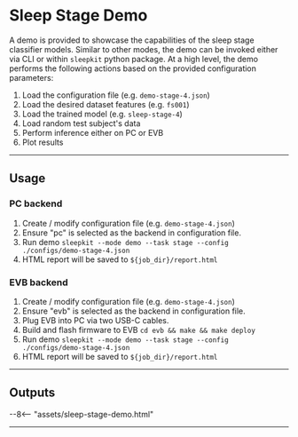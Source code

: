 # Sleep Stage Demo

A demo is provided to showcase the capabilities of the sleep stage classifier models. Similar to other modes, the demo can be invoked either via CLI or within `sleepkit` python package. At a high level, the demo performs the following actions based on the provided configuration parameters:

1. Load the configuration file (e.g. `demo-stage-4.json`)
1. Load the desired dataset features (e.g. `fs001`)
1. Load the trained model (e.g. `sleep-stage-4`)
1. Load random test subject's data
1. Perform inference either on PC or EVB
1. Plot results

---

## <span class="sk-h2-span">Usage</span>

### PC backend

1. Create / modify configuration file (e.g. `demo-stage-4.json`)
1. Ensure "pc" is selected as the backend in configuration file.
1. Run demo `sleepkit --mode demo --task stage --config ./configs/demo-stage-4.json`
1. HTML report will be saved to `${job_dir}/report.html`

### EVB backend

1. Create / modify configuration file (e.g. `demo-stage-4.json`)
1. Ensure "evb" is selected as the backend in configuration file.
1. Plug EVB into PC via two USB-C cables.
1. Build and flash firmware to EVB `cd evb && make && make deploy`
1. Run demo `sleepkit --mode demo --task stage --config ./configs/demo-stage-4.json`
1. HTML report will be saved to `${job_dir}/report.html`

---

## <span class="sk-h2-span">Outputs</span>


<div class="sk-plotly-graph-div">
--8<-- "assets/sleep-stage-demo.html"
</div>

---
